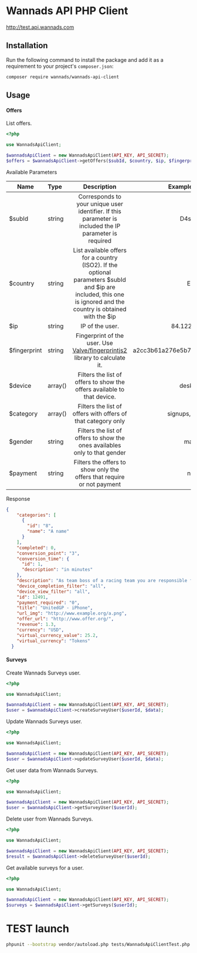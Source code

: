 # Wannads API PHP Client

http://test.api.wannads.com

## Installation

Run the following command to install the package and add it as a requirement to your project's `composer.json`:

```bash
composer require wannads/wannads-api-client
```

## Usage

#### Offers

List offers.

```php
<?php

use WannadsApiClient;

$wannadsApiClient = new WannadsApiClient(API_KEY, API_SECRET);
$offers = $wannadsApiClient->getOffers($subId, $country, $ip, $fingerprint, $device, $category, $gender, $payment);
```

Available Parameters

| Name         | Type    | Description                                                                                                                                                       | Example values  | Required  |
| -----------  |:---     |:-------------:                                                                                                                                                    |:------------:   |:----:     |
| $subId       | string  |  Corresponds to your unique user identifier. If this parameter is included the IP parameter is required                                                           |  D4sH3r         | *         |
| $country     | string  | List available offers for a country (ISO2). If the optional parameters $subId and $ip are included, this one is ignored and the country is obtained with the $ip  |   ES            | * |
| $ip          | string  | IP of the user.                                                                                                                                                   |    84.122.73.80 | * |
| $fingerprint | string  | Fingerprint of the user. Use  [Valve/fingerprintjs2](https://github.com/Valve/fingerprintjs2/ "fingerprintjs2") library to calculate it.                          | a2cc3b61a276e5b7f55028c0ed5919ea | no |
| $device      | array() | Filters the list of offers to show the offers available to that device.                                                                                           |    desktop | no |
| $category    | array() |  	Filters the list of offers with offers of that category only                                                                                                 | signups, surveys | no |
| $gender      | string  | Filters the list of offers to show the ones availables only to that gender                                                                                        |   male | no | 
| $payment     | string  | Filters the offers to show only the offers that require or not payment                                                                                            |    no | no |

Response

```json
{
    "categories": [
      {
        "id": "8",
        "name": "A name"
      }
    ],
    "completed": 0,
    "conversion_point": "3",
    "conversion_time": {
      "id": 1,
      "description": "in minutes"
    },
    "description": "As team boss of a racing team you are responsible for all aspects of racing.",
    "device_completion_filter": "all",
    "device_view_filter": "all",
    "id": 12491,
    "payment_required": "0",
    "title": "UnitedGP - iPhone",
    "url_img": "http://www.example.org/a.png",
    "offer_url": "http://www.offer.org/",
    "revenue": 1.3,
    "currency": "USD",
    "virtual_currency_value": 25.2,
    "virtual_currency": "Tokens"
  }
```

#### Surveys

Create Wannads Surveys user.

```php
<?php

use WannadsApiClient;

$wannadsApiClient = new WannadsApiClient(API_KEY, API_SECRET);
$user = $wannadsApiClient->createSurveyUser($userId, $data);
```

Update Wannads Surveys user.

```php
<?php

use WannadsApiClient;

$wannadsApiClient = new WannadsApiClient(API_KEY, API_SECRET);
$user = $wannadsApiClient->updateSurveyUser($userId, $data);
```

Get user data from Wannads Surveys.

```php
<?php

use WannadsApiClient;

$wannadsApiClient = new WannadsApiClient(API_KEY, API_SECRET);
$user = $wannadsApiClient->getSurveyUser($userId);
```

Delete user from Wannads Surveys.

```php
<?php

use WannadsApiClient;

$wannadsApiClient = new WannadsApiClient(API_KEY, API_SECRET);
$result = $wannadsApiClient->deleteSurveyUser($userId);
```

Get available surveys for a user.

```php
<?php

use WannadsApiClient;

$wannadsApiClient = new WannadsApiClient(API_KEY, API_SECRET);
$surveys = $wannadsApiClient->getSurveys($userId);
```

# TEST launch

```bash
phpunit --bootstrap vendor/autoload.php tests/WannadsApiClientTest.php
```